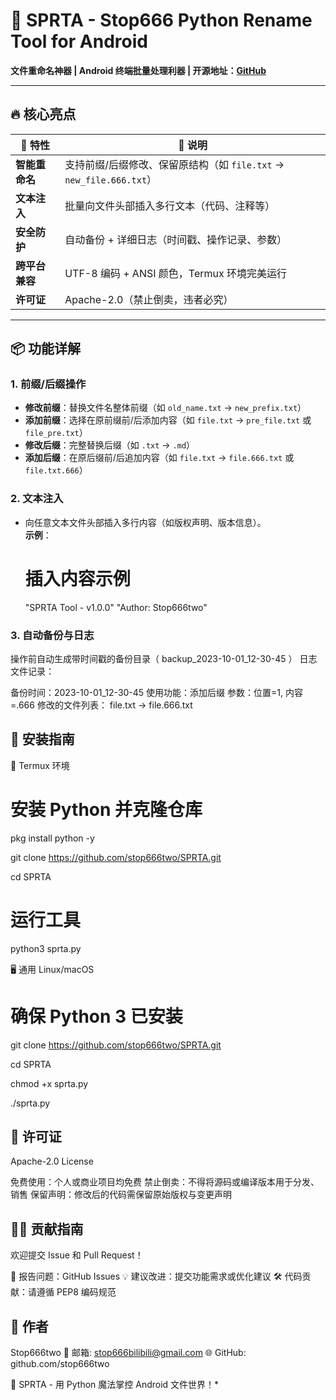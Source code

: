 # 🚀 SPRTA - Stop666 Python Rename Tool for Android  
**文件重命名神器 | Android 终端批量处理利器 | 开源地址：[GitHub](https://github.com/stop666two/SPRTA/tree/f7fee9a7eca66fc10f6c9fe2ceda3997be59690b)**  

---

## 🔥 **核心亮点**  
| 🌟 特性 | 📌 说明 |  
|--------|--------|  
| **智能重命名** | 支持前缀/后缀修改、保留原结构（如 `file.txt` → `new_file.666.txt`） |  
| **文本注入** | 批量向文件头部插入多行文本（代码、注释等） |  
| **安全防护** | 自动备份 + 详细日志（时间戳、操作记录、参数） |  
| **跨平台兼容** | UTF-8 编码 + ANSI 颜色，Termux 环境完美运行 |  
| **许可证** | Apache-2.0（禁止倒卖，违者必究） |  

---

## 📦 **功能详解**  
### 1. **前缀/后缀操作**  
- **修改前缀**：替换文件名整体前缀（如 `old_name.txt` → `new_prefix.txt`）  
- **添加前缀**：选择在原前缀前/后添加内容（如 `file.txt` → `pre_file.txt` 或 `file_pre.txt`）  
- **修改后缀**：完整替换后缀（如 `.txt` → `.md`）  
- **添加后缀**：在原后缀前/后追加内容（如 `file.txt` → `file.666.txt` 或 `file.txt.666`）  

### 2. **文本注入**  
- 向任意文本文件头部插入多行内容（如版权声明、版本信息）。  
  **示例**：  
  # 插入内容示例
  "SPRTA Tool - v1.0.0"
  "Author: Stop666two"

### 3. **自动备份与日志**

操作前自动生成带时间戳的备份目录（ backup_2023-10-01_12-30-45 ）
日志文件记录：

备份时间：2023-10-01_12-30-45
使用功能：添加后缀
参数：位置=1, 内容=.666
修改的文件列表：
file.txt -> file.666.txt


## 📌 **安装指南**

📱 Termux 环境

# 安装 Python 并克隆仓库
pkg install python -y

git clone https://github.com/stop666two/SPRTA.git

cd SPRTA
# 运行工具
python3 sprta.py

🖥️ 通用 Linux/macOS

# 确保 Python 3 已安装
git clone https://github.com/stop666two/SPRTA.git

cd SPRTA

chmod +x sprta.py

./sprta.py


## 📎 **许可证**

Apache-2.0 License

免费使用：个人或商业项目均免费
禁止倒卖：不得将源码或编译版本用于分发、销售
保留声明：修改后的代码需保留原始版权与变更声明


## 🧑‍💻 **贡献指南**

欢迎提交 Issue 和 Pull Request！

🐛 报告问题：GitHub Issues
💡 建议改进：提交功能需求或优化建议
🛠️ 代码贡献：请遵循 PEP8 编码规范


## 👤 **作者**

Stop666two
📧 邮箱: stop666bilibili@gmail.com
🌐 GitHub: github.com/stop666two


🌟 SPRTA - 用 Python 魔法掌控 Android 文件世界！*
